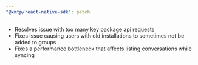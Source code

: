 ```yaml
---
"@xmtp/react-native-sdk": patch
---
```


- Resolves issue with too many key package api requests
- Fixes issue causing users with old installations to sometimes not be added to groups
- Fixes a performance bottleneck that affects listing conversations while syncing
